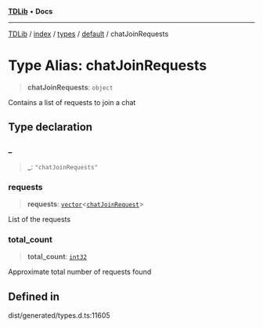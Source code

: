 [**TDLib**](../../../../../../README.md) • **Docs**

***

[TDLib](../../../../../../modules.md) / [index](../../../../../README.md) / [types](../../../README.md) / [default](../README.md) / chatJoinRequests

# Type Alias: chatJoinRequests

> **chatJoinRequests**: `object`

Contains a list of requests to join a chat

## Type declaration

### \_

> **\_**: `"chatJoinRequests"`

### requests

> **requests**: [`vector`](vector.md)\<[`chatJoinRequest`](chatJoinRequest.md)\>

List of the requests

### total\_count

> **total\_count**: [`int32`](int32.md)

Approximate total number of requests found

## Defined in

dist/generated/types.d.ts:11605
